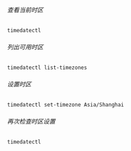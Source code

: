 
###### 查看当前时区
```bash
timedatectl
```

###### 列出可用时区
```bash
timedatectl list-timezones
```

###### 设置时区
```bash
timedatectl set-timezone Asia/Shanghai
```

###### 再次检查时区设置
```bash
timedatectl
```